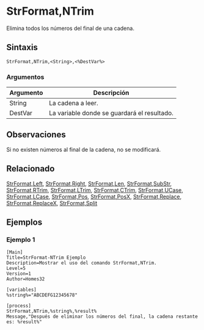 # StrFormat,NTrim

Elimina todos los números del final de una cadena.

## Sintaxis

```pebakery
StrFormat,NTrim,<String>,<%DestVar%>
```

### Argumentos

| Argumento | Descripción |
| --- | --- |
| String | La cadena a leer. |
| DestVar | La variable donde se guardará el resultado. |

## Observaciones

Si no existen números al final de la cadena, no se modificará.

## Relacionado

[StrFormat,Left](./Left.md), [StrFormat,Right](./Right.md), [StrFormat,Len](./Len.md), [StrFormat,SubStr](./SubStr.md), [StrFormat,RTrim](./RTrim.md), [StrFormat,LTrim](./LTrim.md), [StrFormat,CTrim](./CTrim.md), [StrFormat,UCase](./UCase.md), [StrFormat,LCase](./LCase.md), [StrFormat,Pos](./Pos.md), [StrFormat,PosX](./PosX.md), [StrFormat,Replace](./Replace.md), [StrFormat,ReplaceX](./ReplaceX.md), [StrFormat,Split](./Split)

## Ejemplos

### Ejemplo 1

```pebakery
[Main]
Title=StrFormat-NTrim Ejemplo
Description=Mostrar el uso del comando StrFormat,NTrim.
Level=5
Version=1
Author=Homes32

[variables]
%string%="ABCDEFG12345678"

[process]
StrFormat,NTrim,%string%,%result%
Message,"Después de eliminar los números del final, la cadena restante es: %result%"
```
